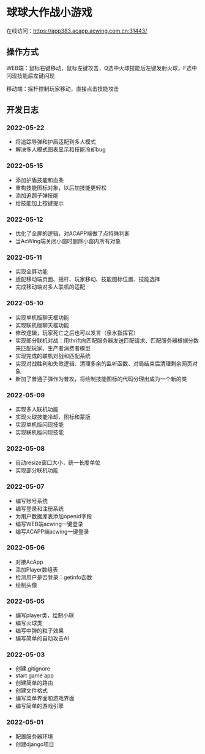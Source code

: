 # 球球大作战小游戏

在线访问：https://app383.acapp.acwing.com.cn:31443/

## 操作方式

WEB端：鼠标右键移动，鼠标左键攻击，Q选中火球技能后左键发射火球，F选中闪现技能后左键闪现

移动端：摇杆控制玩家移动，直接点击技能攻击

## 开发日志

### 2022-05-22

- 将追踪导弹和护盾适配到多人模式
- 解决多人模式图表显示和技能冷却bug

### 2022-05-15

- 添加护盾技能和血条
- 重构技能图标对象，以后加技能更轻松
- 添加追踪子弹技能
- 给技能加上按键提示

### 2022-05-12

- 优化了全屏的逻辑，对ACAPP端做了点特殊判断
- 当AcWing端关闭小窗时删除小窗内所有对象

### 2022-05-11

- 实现全屏功能
- 适配移动端页面、摇杆、玩家移动、技能图标位置、技能选择
- 完成移动端对多人联机的适配

### 2022-05-10

- 实现单机版聊天框功能
- 实现联机版聊天框功能
- 修改逻辑，玩家死亡之后也可以发言（泉水指挥官）
- 实现部分联机对战：用thrift向匹配服务器发送匹配请求、匹配服务器根据分数来匹配玩家、生产者消费者模型
- 实现完成的联机对战和匹配系统
- 实现对战胜利和失败逻辑、清理多余的监听函数、对局结束后清理剩余网页对象
- 新加了普通子弹作为普攻，将绘制技能图标的代码分理出成为一个新的类

### 2022-05-09

- 实现多人联机功能
- 实现火球技能冷却、图标和蒙版
- 实现单机版闪现技能
- 实现联机版闪现技能

### 2022-05-08

- 自动resize窗口大小，统一长度单位
- 实现部分联机功能

### 2022-05-07

- 编写账号系统
- 编写登录和注册系统
- 为用户数据库表添加openid字段
- 编写WEB端acwing一键登录
- 编写ACAPP端acwing一键登录

### 2022-05-06

- 对接AcApp
- 添加Player数组表
- 检测用户是否登录：getinfo函数
- 绘制头像

### 2022-05-05

- 编写player类，绘制小球
- 编写火球类
- 编写中弹的粒子效果
- 编写简单的自动攻击AI

### 2022-05-03

- 创建.gitignore
- start game app
- 创建简单的路由
- 创建文件格式
- 编写菜单界面和游戏界面
- 编写简单的游戏引擎

### 2022-05-01

- 配置服务器环境
- 创建django项目